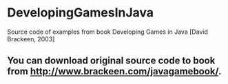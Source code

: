 # DevelopingGamesInJava
Source code of examples from book Developing Games in Java [David Brackeen, 2003]

## You can download original source code to book from http://www.brackeen.com/javagamebook/.

